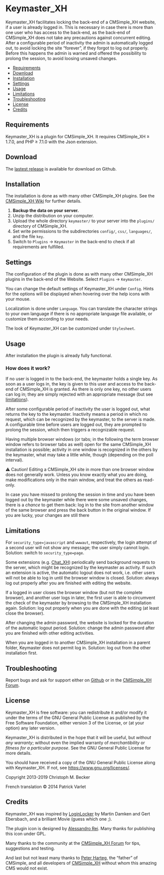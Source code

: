 # Keymaster_XH

Keymaster_XH facilitates locking the back-end of a CMSimple_XH
website, if a user is already logged in. This is necessary in case
there is more than one user who has access to the back-end, as the
back-end of CMSimple_XH does not take any precautions against
concurrent editing. After a configurable period of inactivity the
admin is automatically logged out, to avoid locking the site
“forever”, if they forgot to log out properly. Before this happens
the admin is warned and offered the possibility to prolong the
session, to avoid loosing unsaved changes.

- [Requirements](#requirements)
- [Download](#download)
- [Installation](#installation)
- [Settings](#settings)
- [Usage](#usage)
- [Limitations](#limitations)
- [Troubleshooting](#troubleshooting)
- [License](#license)
- [Credits](#credits)

## Requirements

Keymaster_XH is a plugin for CMSimple_XH. It requires CMSimple_XH ≥ 1.7.0,
and PHP ≥ 7.1.0 with the Json extension.

## Download

The [lastest release](https://github.com/cmb69/keymaster_xh/releases/latest)
is available for download on Github.

## Installation

The installation is done as with many other CMSimple_XH plugins. See the
[CMSimple_XH Wiki](https://wiki.cmsimple-xh.org/doku.php/installation#plugins)
for further details.

1.  **Backup the data on your server.**
1.  Unzip the distribution on your computer.
1.  Upload the whole directory `keymaster/` to your server into
    the `plugins/` directory of CMSimple_XH.
1.  Set write permissions to the subdirectories `config/`, `css/`,
    `languages/`, and the file `key`.
1.  Switch to `Plugins` → `Keymaster` in the back-end
    to check if all requirements are fulfilled.

## Settings

The configuration of the plugin is done as with many other
CMSimple_XH plugins in the back-end of the Website. Select
`Plugins` → `Keymaster`.

You can change the default settings of Keymaster_XH under
`Config`. Hints for the options will be displayed when hovering
over the help icons with your mouse.

Localization is done under `Language`. You can translate the
character strings to your own language if there is no appropriate
language file available, or customize them according to your
needs.

The look of Keymaster_XH can be customized under `Stylesheet`.

## Usage

After installation the plugin is already fully functional.

### How does it work?

If no user is logged in to the back-end, the keymaster holds a
single key. As soon as a user logs in, the key is given to this
user and access to the back-end of CMSimple_XH is granted. As
there is only one key, no other users can log in; they are simply
rejected with an appropriate message (but see [limitations](#limitations)).

After some configurable period of inactivity the user is logged
out, what returns the key to the keymaster. Inactivity means a
period in which no request, which can be recognized by the
keymaster, to the server is made. A configurable time before users
are logged out, they are prompted to prolong the session, which
then triggers a recognizable request.

Having multiple browser windows (or tabs; in the following the
term browser window refers to browser tabs as well) open for the
same CMSimple_XH installation is possible; activity in one window
is recognized in the others by the keymaster, what may take a
little while, though (depending on the poll interval).

⚠ Caution! Editing a CMSimple_XH site in more than one browser
window does not generally work. Unless you know exactly what you
are doing, make modifications only in the main window, and treat
the others as read-only.

In case you have missed to prolong the session in time and you
have been logged out by the keymaster while there were some
unsaved changes, there is a *chance* to get them back: log in to
the site from another window of the same browser and press the
back button in the original window. If you are lucky, your changes
are still there

## Limitations

For `security_type=javascript` and `wwwaut`, respectively, the
login attempt of a second user will not show any message; the user
simply cannot login. Solution: switch to `security_type=page`.

Some extensions (e.g. [Chat_XH](https://github.com/cmb69/chat_xh))
periodically send background requests to the server, which might
be recognized by the keymaster as activity. If such an extension
is active, the automatic logout does not work, i.e. other users
will not be able to log in until the browser window is closed.
Solution: always log out properly after you are finished with
editing the website.

If a logged in user closes the browser window (but not the
complete browser), and another user logs in later, the first user
is able to circumvent the check of the keymaster by browsing to
the CMSimple_XH installation again. Solution: log out properly
when you are done with the editing (at least close the browser).

After changing the admin password, the website is locked for the
duration of the automatic logout period. Solution: change the
admin password after you are finished with other editing
activities.

When you are logged in to another CMSimple_XH installation in a
parent folder, Keymaster does not permit log in. Solution: log out
from the other installation first.

## Troubleshooting

Report bugs and ask for support either on
[Github](https://github.com/cmb69/keymaster_xh/issues)
or in the [CMSimple_XH Forum](https://cmsimpleforum.com/).

## License

Keymaster_XH is free software: you can redistribute it and/or modify
it under the terms of the GNU General Public License as published by
the Free Software Foundation, either version 3 of the License, or
(at your option) any later version.

Keymaster_XH is distributed in the hope that it will be useful,
but *without any warranty*; without even the implied warranty of
*merchantibility* or *fitness for a particular purpose*. See the
GNU General Public License for more details.

You should have received a copy of the GNU General Public License
along with Keymaster_XH.  If not, see <https://www.gnu.org/licenses/>.

Copyright 2013-2019 Christoph M. Becker

French translation © 2014 Patrick Varlet

## Credits

Keymaster_XH was inspired by
[LoginLocker](https://ge-webdesign.de/cmsimpleplugins/?Eigene_Plugins___LoginLocker)
by Martin Damken and Gert Ebersbach,
and a brilliant Movie (guess which one ;).

The plugin icon is designed by [Alessandro Rei](http://www.mentalrey.it/).
Many thanks for publishing this icon under GPL.

Many thanks to the community at the
[CMSimple_XH Forum](https://www.cmsimpleforum.com/) for tips, suggestions
and testing.

And last but not least many thanks to [Peter Harteg](httsp://www.harteg.dk),
the “father” of CMSimple,
and all developers of [CMSimple_XH](https://www.cmsimple-xh.org)
without whom this amazing CMS would not exist.
